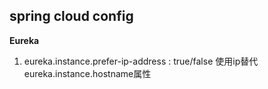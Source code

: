 ## spring cloud config 

**Eureka**

1. eureka.instance.prefer-ip-address : true/false 使用ip替代 eureka.instance.hostname属性
